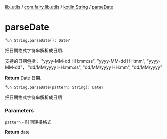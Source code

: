[lib_utils](../../index.md) / [com.fairy.lib.utils](../index.md) / [kotlin.String](index.md) / [parseDate](./parse-date.md)

# parseDate

`fun String.parseDate(): Date?`

把日期格式字符串解析成日期.

支持的日期包括：
"yyyy-MM-dd HH:mm:ss",
"yyyy-MM-dd HH:mm",
"yyyy-MM-dd"，
"dd/MM/yyyy HH:mm:ss",
"dd/MM/yyyy HH:mm",
"dd/MM/yyyy"

**Return**
Date 日期.

`fun String.parseDate(pattern: String): Date?`

把日期格式字符串解析成日期

### Parameters

`pattern` - 时间转换格式

**Return**
date

